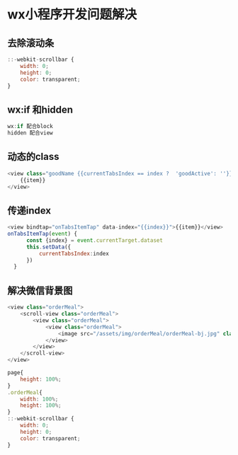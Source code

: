 # wx小程序开发问题解决

## 去除滚动条

```javascript
::-webkit-scrollbar {
    width: 0;
    height: 0;
    color: transparent;
}
```



## wx:if 和hidden

```javascript
wx:if 配合block
hidden 配合view
```



## 动态的class

```javascript
<view class="goodName {{currentTabsIndex == index ?  'goodActive': ''}}">
    {{item}}
</view>
```



## 传递index

```javascript
<view bindtap="onTabsItemTap" data-index="{{index}}">{{item}}</view>
onTabsItemTap(event) {
      const {index} = event.currentTarget.dataset
      this.setData({
          currentTabsIndex:index
      })
  }
```



## 解决微信背景图

```javascript
<view class="orderMeal">
    <scroll-view class="orderMeal">
        <view class="orderMeal">
            <view class="orderMeal">
                <image src="/assets/img/orderMeal/orderMeal-bj.jpg" class="orderMeal"></image>
            </view>
        </view>
    </scroll-view>
</view>

page{
    height: 100%;
}
.orderMeal{
    width: 100%;
    height: 100%;
}
::-webkit-scrollbar {
    width: 0;
    height: 0;
    color: transparent;
}
```

